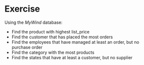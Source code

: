 # Exercise

Using the *MyWind* database:

*  Find the product with highest list_price
*  Find the customer that has placed the most orders 
*  Find the employees that have managed at least an order, but no purchase order
*  Find the category with the most products
*  Find the states that have at least a customer, but no supplier
